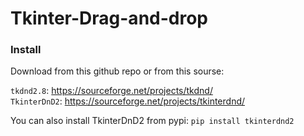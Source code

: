 # Tkinter-Drag-and-drop

### Install

Download from this github repo or from this sourse:

```tkdnd2.8```: https://sourceforge.net/projects/tkdnd/  <br/>
```TkinterDnD2```: https://sourceforge.net/projects/tkinterdnd/  <br/>

You can also install TkinterDnD2 from pypi: ```pip install tkinterdnd2```
